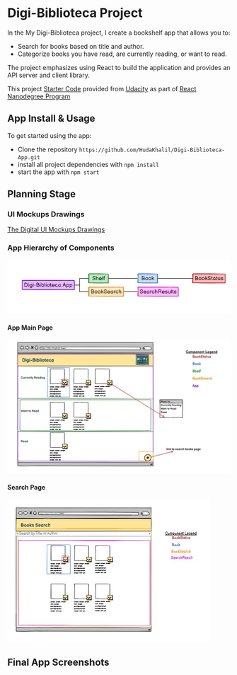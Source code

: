 # Digi-Biblioteca Project

In the My Digi-Biblioteca project, I create a bookshelf app that allows you to:

* Search for books based on title and author.
* Categorize books you have read, are currently reading, or want to read.

The project emphasizes using React to build the application and provides an API server and client library.

This project [Starter Code](https://github.com/udacity/reactnd-project-myreads-starter) provided from [Udacity](https://www.udacity.com/) as part of [React Nanodegree Program](https://www.udacity.com/course/react-nanodegree--nd019)

## App Install & Usage

To get started using the app:

* Clone the repository `https://github.com/HudaKhalil/Digi-Biblioteca-App.git`
* install all project dependencies with `npm install`
* start the app with `npm start`

## Planning Stage

### UI Mockups Drawings

[The Digital UI Mockups Drawings](https://balsamiq.cloud/syydoh/p3jwc17)

### App Hierarchy of Components

![App Hierarchy of Components](https://github.com/HudaKhalil/Digi-Biblioteca-App/blob/master/src/icons/app_ui_03.JPG)

#### App Main Page

![App Break Each View Into Components](https://github.com/HudaKhalil/Digi-Biblioteca-App/blob/master/src/icons/app_ui_01.JPG)

#### Search Page

![Search Page Break Each View Into Components ](https://github.com/HudaKhalil/Digi-Biblioteca-App/blob/master/src/icons/app_ui_02.JPG)

## Final App Screenshots
